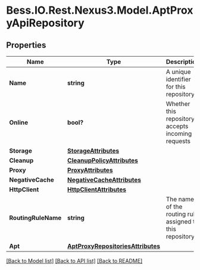 # Bess.IO.Rest.Nexus3.Model.AptProxyApiRepository
## Properties

Name | Type | Description | Notes
------------ | ------------- | ------------- | -------------
**Name** | **string** | A unique identifier for this repository | [optional] 
**Online** | **bool?** | Whether this repository accepts incoming requests | 
**Storage** | [**StorageAttributes**](StorageAttributes.md) |  | 
**Cleanup** | [**CleanupPolicyAttributes**](CleanupPolicyAttributes.md) |  | [optional] 
**Proxy** | [**ProxyAttributes**](ProxyAttributes.md) |  | 
**NegativeCache** | [**NegativeCacheAttributes**](NegativeCacheAttributes.md) |  | 
**HttpClient** | [**HttpClientAttributes**](HttpClientAttributes.md) |  | 
**RoutingRuleName** | **string** | The name of the routing rule assigned to this repository | [optional] 
**Apt** | [**AptProxyRepositoriesAttributes**](AptProxyRepositoriesAttributes.md) |  | 

[[Back to Model list]](../README.md#documentation-for-models) [[Back to API list]](../README.md#documentation-for-api-endpoints) [[Back to README]](../README.md)

